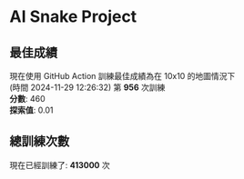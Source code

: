 
# AI Snake Project

## **最佳成績**















現在使用 GitHub Action 訓練最佳成績為在 10x10 的地圖情況下  
(時間 2024-11-29 12:26:32) 第 **956** 次訓練  
**分數**: 460  
**探索值**: 0.01































## 總訓練次數
現在已經訓練了: **413000** 次
